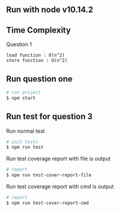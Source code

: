 ## Run with node v10.14.2


## Time Complexity 

Question 1
```
load function : O(n^2)
store function : O(n^2)
```


## Run question one

```bash
# run project
$ npm start
```

## Run test for question 3
Run normal test
```bash
# unit tests
$ npm run test
```
Run test coverage report with file is output
```bash
# report
$ npm run test-cover-report-file
```
Run test coverage report with cmd is output
```bash
# report
$ npm run test-cover-report-cmd
```
